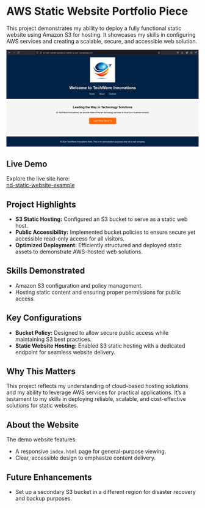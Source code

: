 # AWS Static Website Portfolio Piece  

This project demonstrates my ability to deploy a fully functional static website using Amazon S3 for hosting. It showcases my skills in configuring AWS services and creating a scalable, secure, and accessible web solution.  
 

![Homepage Screenshot](HomePageScreenshot.png)  

## Live Demo  
Explore the live site here:  
[nd-static-website-example](http://nd-static-website-example.s3-website-us-east-1.amazonaws.com/)  

## Project Highlights  
- **S3 Static Hosting:** Configured an S3 bucket to serve as a static web host.  
- **Public Accessibility:** Implemented bucket policies to ensure secure yet accessible read-only access for all visitors.  
- **Optimized Deployment:** Efficiently structured and deployed static assets to demonstrate AWS-hosted web solutions.  

## Skills Demonstrated  
- Amazon S3 configuration and policy management.  
- Hosting static content and ensuring proper permissions for public access.  

## Key Configurations  
- **Bucket Policy:** Designed to allow secure public access while maintaining S3 best practices.  
- **Static Website Hosting:** Enabled S3 static hosting with a dedicated endpoint for seamless website delivery.  

## Why This Matters  
This project reflects my understanding of cloud-based hosting solutions and my ability to leverage AWS services for practical applications. It’s a testament to my skills in deploying reliable, scalable, and cost-effective solutions for static websites.  

## About the Website  
The demo website features:  
- A responsive `index.html` page for general-purpose viewing.  
- Clear, accessible design to emphasize content delivery.  

## Future Enhancements  
- Set up a secondary S3 bucket in a different region for disaster recovery and backup purposes.  
